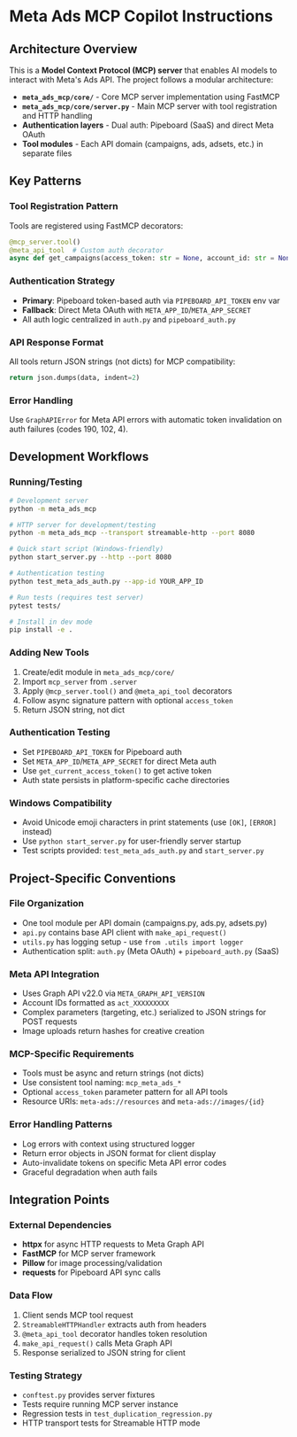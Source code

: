 # Meta Ads MCP Copilot Instructions

## Architecture Overview

This is a **Model Context Protocol (MCP) server** that enables AI models to interact with Meta's Ads API. The project follows a modular architecture:

- **`meta_ads_mcp/core/`** - Core MCP server implementation using FastMCP
- **`meta_ads_mcp/core/server.py`** - Main MCP server with tool registration and HTTP handling
- **Authentication layers** - Dual auth: Pipeboard (SaaS) and direct Meta OAuth
- **Tool modules** - Each API domain (campaigns, ads, adsets, etc.) in separate files

## Key Patterns

### Tool Registration Pattern
Tools are registered using FastMCP decorators:
```python
@mcp_server.tool()
@meta_api_tool  # Custom auth decorator
async def get_campaigns(access_token: str = None, account_id: str = None) -> str:
```

### Authentication Strategy
- **Primary**: Pipeboard token-based auth via `PIPEBOARD_API_TOKEN` env var
- **Fallback**: Direct Meta OAuth with `META_APP_ID`/`META_APP_SECRET`
- All auth logic centralized in `auth.py` and `pipeboard_auth.py`

### API Response Format
All tools return JSON strings (not dicts) for MCP compatibility:
```python
return json.dumps(data, indent=2)
```

### Error Handling
Use `GraphAPIError` for Meta API errors with automatic token invalidation on auth failures (codes 190, 102, 4).

## Development Workflows

### Running/Testing
```bash
# Development server
python -m meta_ads_mcp

# HTTP server for development/testing
python -m meta_ads_mcp --transport streamable-http --port 8080

# Quick start script (Windows-friendly)
python start_server.py --http --port 8080

# Authentication testing
python test_meta_ads_auth.py --app-id YOUR_APP_ID

# Run tests (requires test server)
pytest tests/

# Install in dev mode
pip install -e .
```

### Adding New Tools
1. Create/edit module in `meta_ads_mcp/core/`
2. Import `mcp_server` from `.server`
3. Apply `@mcp_server.tool()` and `@meta_api_tool` decorators
4. Follow async signature pattern with optional `access_token`
5. Return JSON string, not dict

### Authentication Testing
- Set `PIPEBOARD_API_TOKEN` for Pipeboard auth
- Set `META_APP_ID`/`META_APP_SECRET` for direct Meta auth
- Use `get_current_access_token()` to get active token
- Auth state persists in platform-specific cache directories

### Windows Compatibility
- Avoid Unicode emoji characters in print statements (use `[OK]`, `[ERROR]` instead)
- Use `python start_server.py` for user-friendly server startup
- Test scripts provided: `test_meta_ads_auth.py` and `start_server.py`

## Project-Specific Conventions

### File Organization
- One tool module per API domain (campaigns.py, ads.py, adsets.py)
- `api.py` contains base API client with `make_api_request()`
- `utils.py` has logging setup - use `from .utils import logger`
- Authentication split: `auth.py` (Meta OAuth) + `pipeboard_auth.py` (SaaS)

### Meta API Integration
- Uses Graph API v22.0 via `META_GRAPH_API_VERSION`
- Account IDs formatted as `act_XXXXXXXXX`
- Complex parameters (targeting, etc.) serialized to JSON strings for POST requests
- Image uploads return hashes for creative creation

### MCP-Specific Requirements
- Tools must be async and return strings (not dicts)
- Use consistent tool naming: `mcp_meta_ads_*`
- Optional `access_token` parameter pattern for all API tools
- Resource URIs: `meta-ads://resources` and `meta-ads://images/{id}`

### Error Handling Patterns
- Log errors with context using structured logger
- Return error objects in JSON format for client display
- Auto-invalidate tokens on specific Meta API error codes
- Graceful degradation when auth fails

## Integration Points

### External Dependencies
- **httpx** for async HTTP requests to Meta Graph API
- **FastMCP** for MCP server framework  
- **Pillow** for image processing/validation
- **requests** for Pipeboard API sync calls

### Data Flow
1. Client sends MCP tool request
2. `StreamableHTTPHandler` extracts auth from headers
3. `@meta_api_tool` decorator handles token resolution
4. `make_api_request()` calls Meta Graph API
5. Response serialized to JSON string for client

### Testing Strategy
- `conftest.py` provides server fixtures
- Tests require running MCP server instance
- Regression tests in `test_duplication_regression.py`
- HTTP transport tests for Streamable HTTP mode
